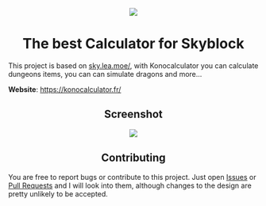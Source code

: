 
<p align="center"><img src="https://imgur.com/3GS3gVs.png"></p>
<h1 align="center">The best Calculator for Skyblock</h1>

This project is based on <a href="https://github.com/LeaPhant/skyblock-stats">sky.lea.moe/</a>, with Konocalculator you can calculate dungeons items, you can can simulate dragons and more...

**Website**: https://konocalculator.fr/

<h2 align="center">Screenshot</h1>

<p align="center"><img src="https://imgur.com/V0t8fDn.png"></p>

<h2 align="center">Contributing</h1>

You are free to report bugs or contribute to this project. Just open <a href="../../issues">Issues</a> or <a href="../../pulls">Pull Requests</a> and I will look into them, although changes to the design are pretty unlikely to be accepted.

